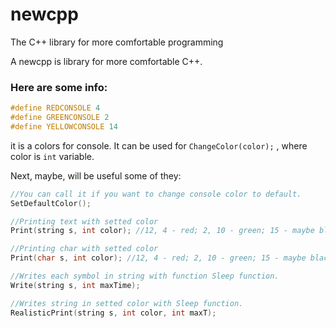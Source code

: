 # newcpp
The C++ library for more comfortable programming

A newcpp is library for more comfortable C++.

<h3>Here are some info:</h3>

```C++
#define REDCONSOLE 4
#define GREENCONSOLE 2
#define YELLOWCONSOLE 14
```


it is a colors for console. It can be used for
`ChangeColor(color);`
, where color is `int` variable.

Next, maybe, will be useful some of they:

```C++
//You can call it if you want to change console color to default.
SetDefaultColor(); 

//Printing text with setted color
Print(string s, int color); //12, 4 - red; 2, 10 - green; 15 - maybe black; 14 - yellow

//Printing char with setted color
Print(char s, int color); //12, 4 - red; 2, 10 - green; 15 - maybe black; 14 - yellow

//Writes each symbol in string with function Sleep function.
Write(string s, int maxTime);

//Writes string in setted color with Sleep function.
RealisticPrint(string s, int color, int maxT);
```
